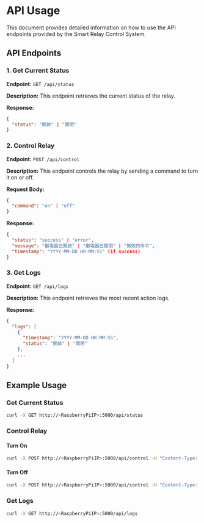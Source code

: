 # API Usage

This document provides detailed information on how to use the API endpoints provided by the Smart Relay Control System.

## API Endpoints

### 1. Get Current Status

**Endpoint:** `GET /api/status`

**Description:** This endpoint retrieves the current status of the relay.

**Response:**

```json
{
  "status": "開啟" | "關閉"
}
```

### 2. Control Relay

**Endpoint:** `POST /api/control`

**Description:** This endpoint controls the relay by sending a command to turn it on or off.

**Request Body:**

```json
{
  "command": "on" | "off"
}
```

**Response:**

```json
{
  "status": "success" | "error",
  "message": "繼電器已開啟" | "繼電器已關閉" | "無效的命令",
  "timestamp": "YYYY-MM-DD HH:MM:SS" (if success)
}
```

### 3. Get Logs

**Endpoint:** `GET /api/logs`

**Description:** This endpoint retrieves the most recent action logs.

**Response:**

```json
{
  "logs": [
    {
      "timestamp": "YYYY-MM-DD HH:MM:SS",
      "status": "開啟" | "關閉"
    },
    ...
  ]
}
```

## Example Usage

### Get Current Status

```bash
curl -X GET http://<RaspberryPiIP>:5000/api/status
```

### Control Relay

#### Turn On

```bash
curl -X POST http://<RaspberryPiIP>:5000/api/control -H "Content-Type: application/json" -d '{"command": "on"}'
```

#### Turn Off

```bash
curl -X POST http://<RaspberryPiIP>:5000/api/control -H "Content-Type: application/json" -d '{"command": "off"}'
```

### Get Logs

```bash
curl -X GET http://<RaspberryPiIP>:5000/api/logs
```
